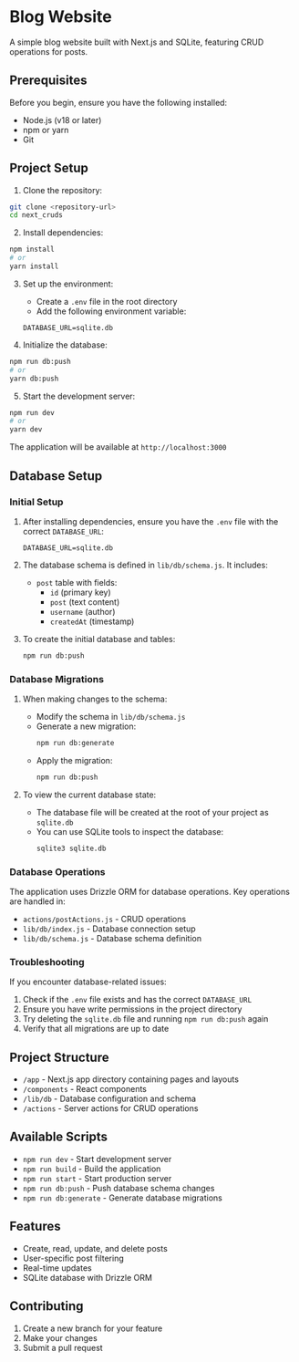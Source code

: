 # Blog Website

A simple blog website built with Next.js and SQLite, featuring CRUD operations for posts.

## Prerequisites

Before you begin, ensure you have the following installed:
- Node.js (v18 or later)
- npm or yarn
- Git

## Project Setup

1. Clone the repository:
```bash
git clone <repository-url>
cd next_cruds
```

2. Install dependencies:
```bash
npm install
# or
yarn install
```

3. Set up the environment:
   - Create a `.env` file in the root directory
   - Add the following environment variable:
   ```
   DATABASE_URL=sqlite.db
   ```

4. Initialize the database:
```bash
npm run db:push
# or
yarn db:push
```

5. Start the development server:
```bash
npm run dev
# or
yarn dev
```

The application will be available at `http://localhost:3000`

## Database Setup

### Initial Setup

1. After installing dependencies, ensure you have the `.env` file with the correct `DATABASE_URL`:
   ```
   DATABASE_URL=sqlite.db
   ```

2. The database schema is defined in `lib/db/schema.js`. It includes:
   - `post` table with fields:
     - `id` (primary key)
     - `post` (text content)
     - `username` (author)
     - `createdAt` (timestamp)

3. To create the initial database and tables:
   ```bash
   npm run db:push
   ```

### Database Migrations

1. When making changes to the schema:
   - Modify the schema in `lib/db/schema.js`
   - Generate a new migration:
     ```bash
     npm run db:generate
     ```
   - Apply the migration:
     ```bash
     npm run db:push
     ```

2. To view the current database state:
   - The database file will be created at the root of your project as `sqlite.db`
   - You can use SQLite tools to inspect the database:
     ```bash
     sqlite3 sqlite.db
     ```

### Database Operations

The application uses Drizzle ORM for database operations. Key operations are handled in:
- `actions/postActions.js` - CRUD operations
- `lib/db/index.js` - Database connection setup
- `lib/db/schema.js` - Database schema definition

### Troubleshooting

If you encounter database-related issues:
1. Check if the `.env` file exists and has the correct `DATABASE_URL`
2. Ensure you have write permissions in the project directory
3. Try deleting the `sqlite.db` file and running `npm run db:push` again
4. Verify that all migrations are up to date

## Project Structure

- `/app` - Next.js app directory containing pages and layouts
- `/components` - React components
- `/lib/db` - Database configuration and schema
- `/actions` - Server actions for CRUD operations

## Available Scripts

- `npm run dev` - Start development server
- `npm run build` - Build the application
- `npm run start` - Start production server
- `npm run db:push` - Push database schema changes
- `npm run db:generate` - Generate database migrations

## Features

- Create, read, update, and delete posts
- User-specific post filtering
- Real-time updates
- SQLite database with Drizzle ORM

## Contributing

1. Create a new branch for your feature
2. Make your changes
3. Submit a pull request
